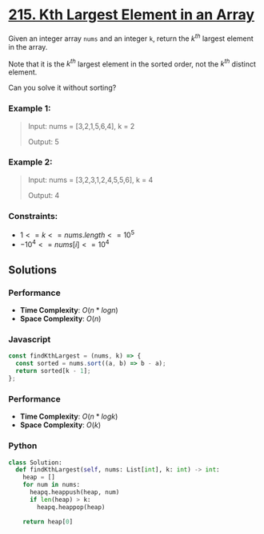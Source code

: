# [215. Kth Largest Element in an Array](https://leetcode.com/problems/kth-largest-element-in-an-array/description/)

Given an integer array `nums` and an integer `k`, return the $k^{th}$ largest element in the array.

Note that it is the $k^{th}$ largest element in the sorted order, not the $k^{th}$ distinct element.

Can you solve it without sorting?
 

### Example 1:
> Input: nums = [3,2,1,5,6,4], k = 2
>
> Output: 5


### Example 2:
> Input: nums = [3,2,3,1,2,4,5,5,6], k = 4
>
> Output: 4
 

### Constraints:
- $1 <= k <= nums.length <= 10^{5}$
- $-10^{4} <= nums[i] <= 10^{4}$


## Solutions

### Performance

- **Time Complexity**: $O(n * log n)$
- **Space Complexity**: $O(n)$

### Javascript

```javascript
const findKthLargest = (nums, k) => {
  const sorted = nums.sort((a, b) => b - a);
  return sorted[k - 1];
};
```

### Performance

- **Time Complexity**: $O(n * log k)$
- **Space Complexity**: $O(k)$

### Python

```python
class Solution:
  def findKthLargest(self, nums: List[int], k: int) -> int:
    heap = []
    for num in nums:
      heapq.heappush(heap, num)
      if len(heap) > k:
        heapq.heappop(heap)

    return heap[0]
```
